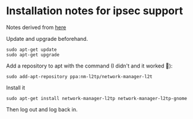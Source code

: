 # Installation notes for ipsec support
Notes derived from [here](https://www.techrepublic.com/article/how-to-add-the-l2tp-vpn-option-to-network-manager-in-linux/)

Update and upgrade beforehand.
```shell
sudo apt-get update
sudo apt-get upgrade
```

Add a repository to apt with the command (I didn't and it worked :shrug:):
```shell
sudo add-apt-repository ppa:nm-l2tp/network-manager-l2t
```

Install it
```shell
sudo apt-get install network-manager-l2tp network-manager-l2tp-gnome
```

Then log out and log back in.

